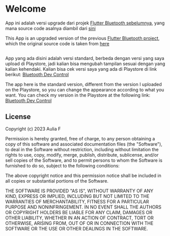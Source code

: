 # Welcome

App ini adalah versi upgrade dari projek [Flutter Bluetooth sebelumnya](https://github.com/idekorslet/Belajar-Flutter/tree/main/Flutter_Bluetooth_ESP32),
yang mana source code asalnya diambil dari [sini](https://blog.codemagic.io/creating-iot-based-flutter-app/)

This App is an upgraded version of the previous [Flutter Bluetooth project](https://github.com/idekorslet/Belajar-Flutter/tree/main/Flutter_Bluetooth_ESP32),
which the original source code is taken from [here](https://blog.codemagic.io/creating-iot-based-flutter-app/)
##
App yang ada disini adalah versi standard, berbeda dengan versi yang saya upload di Playstore, jadi kalian bisa mengubah tampilan sesuai dengan yang kalian kehendaki.
Kalian bisa cek versi saya yang ada di Playstore di link berikut: [Bluetooth Dev Control](https://play.google.com/store/apps/details?id=com.noobpro.bluetooth_dev_control)

The app here is the standard version, different from the version I uploaded on the Playstore, so you can change the appearance according to what you want.
You can check my version in the Playstore at the following link: [Bluetooth Dev Control](https://play.google.com/store/apps/details?id=com.noobpro.bluetooth_dev_control)

## License
Copyright (c) 2023 Aulia F

Permission is hereby granted, free of charge, to any person obtaining a copy of this software and associated documentation files (the "Software"), to deal in the Software without restriction, including without limitation the rights to use, copy, modify, merge, publish, distribute, sublicense, and/or sell copies of the Software, and to permit persons to whom the Software is furnished to do so, subject to the following conditions:

The above copyright notice and this permission notice shall be included in all copies or substantial portions of the Software.

THE SOFTWARE IS PROVIDED "AS IS", WITHOUT WARRANTY OF ANY KIND, EXPRESS OR IMPLIED, INCLUDING BUT NOT LIMITED TO THE WARRANTIES OF MERCHANTABILITY, FITNESS FOR A PARTICULAR PURPOSE AND NONINFRINGEMENT. IN NO EVENT SHALL THE AUTHORS OR COPYRIGHT HOLDERS BE LIABLE FOR ANY CLAIM, DAMAGES OR OTHER LIABILITY, WHETHER IN AN ACTION OF CONTRACT, TORT OR OTHERWISE, ARISING FROM, OUT OF OR IN CONNECTION WITH THE SOFTWARE OR THE USE OR OTHER DEALINGS IN THE SOFTWARE.
